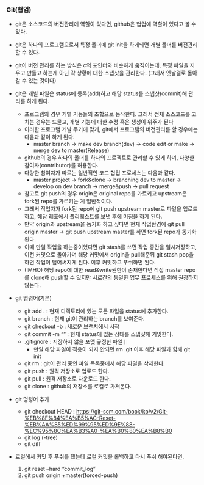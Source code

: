 ### Git(협업)

- git은 소스코드의 버전관리에 역할이 있다면, github은 협업에 역할이 있다고 볼 수 있다.

- git은 하나의 프로그램으로서 특정 폴더에 git init을 하게되면 개별 폴더를 버전관리 할 수 있다.

- git이 버전 관리를 하는 방식은 c의 포인터와 비슷하게 움직이는데, 특정 파일을 지우고 만들고 하는게 아닌 각 상황에 대한 스냅샷을 관리한다. (그래서 옛날걸로 돌아갈 수 있는 것이다)

- git은 개별 파일은 status에 등록(add)하고 해당 status를 스냅샷(commit)해 관리를 하게 된다.
    - 프로그램의 경우 개별 기능들의 조합으로 동작한다. 그래서 전체 소스코드를 고치는 경우는 드물고, 개별 기능에 대한 수정 혹은 생성이 위주가 된다
    - 이러한 프로그램 개발 주기에 맞게, git에서 프로그램의 버전관리를 할 경우에는 다음과 같이 하게 된다.
        - master branch → make dev branch(dev) → code edit or make → merge dev to master(Release)
    - github의 경우 하나의 폴더를 하나의 프로젝트로 관리할 수 있게 하며, 다양한 참여자(contributor)를 허용한다.
    - 다양한 참여자가 따르는 일반적인 코드 협업 프로세스는 다음과 같다.
        - master project → fork&clone → branching dev to master → develop on dev branch → merge&push → pull request
    - 참고로 git push의 경우 origin은 original repo를 가르키고 upstream은 fork된 repo를 가르키는 게 일반적이다.
    - 그래서 작업자가 fork된 repo에 git push upstream master로 파일을 업로드 하고, 해당 레포에서 풀리퀘스트를 보낸 후에 머징을 하게 된다.
    - 만약 origin과 upstream을 동기화 하고 싶다면 현재 작업환경에 git pull origin master → git push upstream master를 하면 fork된 repo가 동기화 된다.
    - 이때 만일 작업을 하는중이었다면 git stash를 쓰면 작업 중간을 일시저장하고, 이전 커밋으로 돌아가며 해당 커밋에서 origin을 pull해준뒤 git stash pop을 하면 작업이 덮어써지게 된다. 이후 커밋하고 푸쉬하면 된다.
    - (IMHO) 해당 repo에 대한 read&write권한이 존재한다면 직접 master repo를 clone해 push할 수 있지만 서로간의 동일한 업무 프로세스를 위해 권장하지 않는다.

- git 명령어(기본)
    - git add . : 현재 디렉토리에 있는 모든 파일을 status에 추가한다.
    - git branch : 현재 git이 관리하는 branch를 보여준다.
    - git checkout -b <branch name> : 새로운 브랜치에서 시작
    - git commit -m “” : 현재 status에 있는 상태를 스냅샷해 커밋한다.
    - .gitignore : 저장하지 않을 포맷 규정한 파일ㅣ
        - 만일 해당 파일이 적용이 되지 안되면 rm .git 이후 해당 파일과 함께 git init
    - git rm : git이 관리 중인 파일 목록중에서 해당 파일을 삭제한다.
    - git push : 원격 저장소로 업로드 한다.
    - git pull : 원격 저장소로 다운로드 한다.
    - git clone : github의 저장소를 로컬로 가져온다.

- git 명령어 추가
    - git checkout HEAD : https://git-scm.com/book/ko/v2/Git-%EB%8F%84%EA%B5%AC-Reset-%EB%AA%85%ED%99%95%ED%9E%88-%EC%95%8C%EA%B3%A0-%EA%B0%80%EA%B8%B0
    - git log (-tree)
    - git diff

- 로컬에서 커밋 후 푸쉬를 했는데 로컬 커밋을 롤백하고 다시 푸쉬 해야된다면.
    1. git reset –hard “commit_log”
    2. git push origin +master(forced-push)